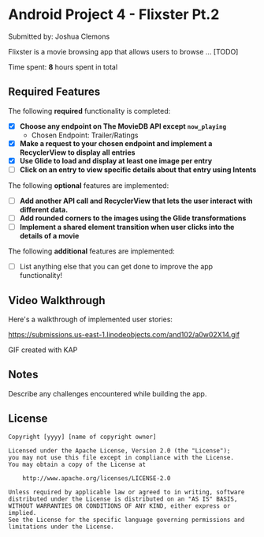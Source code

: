 # Android Project 4 - Flixster Pt.2

Submitted by: Joshua Clemons

Flixster is a movie browsing app that allows users to browse ... [TODO] 

Time spent: **8** hours spent in total

## Required Features

The following **required** functionality is completed:

- [X] **Choose any endpoint on The MovieDB API except `now_playing`**
  - Chosen Endpoint: Trailer/Ratings
- [X] **Make a request to your chosen endpoint and implement a RecyclerView to display all entries**
- [X] **Use Glide to load and display at least one image per entry**
- [ ] **Click on an entry to view specific details about that entry using Intents**

The following **optional** features are implemented:

- [ ] **Add another API call and RecyclerView that lets the user interact with different data.** 
- [ ] **Add rounded corners to the images using the Glide transformations**
- [ ] **Implement a shared element transition when user clicks into the details of a movie**

The following **additional** features are implemented:

- [ ] List anything else that you can get done to improve the app functionality!

## Video Walkthrough

Here's a walkthrough of implemented user stories:

https://submissions.us-east-1.linodeobjects.com/and102/a0w02X14.gif


GIF created with KAP 

## Notes

Describe any challenges encountered while building the app.

## License

    Copyright [yyyy] [name of copyright owner]

    Licensed under the Apache License, Version 2.0 (the "License");
    you may not use this file except in compliance with the License.
    You may obtain a copy of the License at

        http://www.apache.org/licenses/LICENSE-2.0

    Unless required by applicable law or agreed to in writing, software
    distributed under the License is distributed on an "AS IS" BASIS,
    WITHOUT WARRANTIES OR CONDITIONS OF ANY KIND, either express or implied.
    See the License for the specific language governing permissions and
    limitations under the License.
